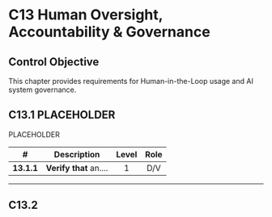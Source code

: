 # C13 Human Oversight, Accountability & Governance

## Control Objective

This chapter provides requirements for Human-in-the-Loop usage and AI system governance.

## C13.1 PLACEHOLDER

PLACEHOLDER

| # | Description | Level | Role |
|:--------:|---------------------------------------------------------------------------------------------------------------------|:---:|:---:|
| **13.1.1** | **Verify that** an.... | 1   | D/V |

---

## C13.2
